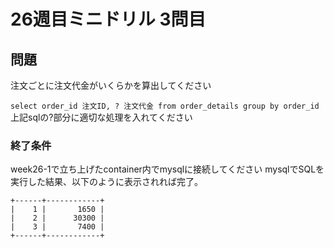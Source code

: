 # 26週目ミニドリル 3問目

## 問題

注文ごとに注文代金がいくらかを算出してください

`select order_id 注文ID, ? 注文代金 from order_details group by order_id`
上記sqlの?部分に適切な処理を入れてください

### 終了条件
week26-1で立ち上げたcontainer内でmysqlに接続してください
mysqlでSQLを実行した結果、以下のように表示されれば完了。

```
+------+------------+
|    1 |       1650 |
|    2 |      30300 |
|    3 |       7400 |
+------+------------+
```